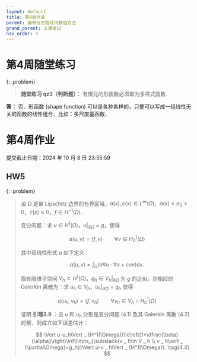 ```yaml
---
layout: default
title: 第4周作业
parent: 偏微分方程现代数值方法
grand_parent: 上课笔记
nav_order: 4
---
```


# 第4周随堂练习

{: .problem}
> **随堂练习 qz3（判断题）：** 有限元的形函数必须取为多项式函数．

**答：** 否．形函数 (shape function) 可以是各种各样的，只要可以写成一组线性无关的函数的线性组合．比如：多尺度基函数．

# 第4周作业

提交截止日期：2024 年 10 月 8 日 23:55:59

## HW5 

{: .problem}
> 设 $\Omega$ 是带 Lipschitz 边界的有界区域，$a(x),c(x)\in L^{\infty}(\Omega)$，$a(x)\ge a_0 > 0$，$c(x)\ge 0$，$f\in H^{-1}(\Omega)$． 
>
> 变分问题：求 $u\in H^1(\Omega)$，$u\vert _ {\partial\Omega}=g$，使得
>
> $$
> a(u,v)=\langle f,v\rangle \qquad \forall v\in H_0^1(\Omega) \tag{4.1}
> $$
>
> 其中双线性形式 $a$ 如下定义：
>
> $$
> a(u,v)=\int_{\Omega}(a\nabla u\cdot\nabla v+cuv)\mathrm{d}x. \tag{4.2}
> $$
> 
> 取有限维子空间 $V_h\subset H^1(\Omega)$，$g_h\in V_h\vert _ {\partial\Omega}$ 为 $g$ 的近似，则相应的 Galerkin 离散为：求 $u_h\in V_h$，$u_h \vert _ {\partial\Omega}=g_h$ 使得
>
> $$
> a(u_h,v_h)=\langle f,v_h\rangle \qquad \forall v_h\in V_h\cap H_0^1(\Omega) \tag{4.3}
> $$
> 
> 证明 **引理3.9** ：设 $u$ 和 $u_h$ 分别是变分问题 $(4.1)$ 及其 Galerkin 离散 $(4.2)$ 的解．则成立如下误差估计：
>
> $$
> \Vert u-u_h\Vert _ {H^1(\Omega)}\le\left(1+\dfrac{\beta}{\alpha}\right)\inf\limits_{\substack{v _ h\in V _ h \\ v _ h\vert _ {\partial\Omega}=g_h}}\Vert u-v _ h\Vert _ {H^1(\Omega)}. \tag{4.4}
> $$
> 
